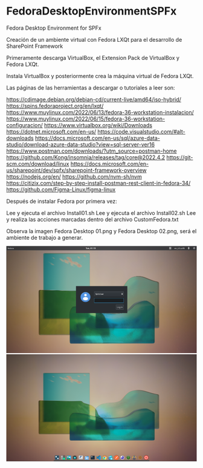# FedoraDesktopEnvironmentSPFx
Fedora Desktop Environment for SPFx

Creación de un ambiente virtual con Fedora LXQt para el desarrollo de SharePoint Framework

Primeramente descarga VirtualBox, el Extension Pack de VirtualBox y Fedora LXQt.

Instala VirtualBox  y posteriormente crea la máquina virtual de Fedora LXQt.

Las páginas de las herramientas a descargar o tutoriales a leer son:

https://cdimage.debian.org/debian-cd/current-live/amd64/iso-hybrid/
https://spins.fedoraproject.org/en/lxqt/
https://www.muylinux.com/2022/06/13/fedora-36-workstation-instalacion/
https://www.muylinux.com/2022/06/15/fedora-36-workstation-configuracion/
https://www.virtualbox.org/wiki/Downloads
https://dotnet.microsoft.com/en-us/
https://code.visualstudio.com/#alt-downloads
https://docs.microsoft.com/en-us/sql/azure-data-studio/download-azure-data-studio?view=sql-server-ver16
https://www.postman.com/downloads/?utm_source=postman-home
https://github.com/Kong/insomnia/releases/tag/core@2022.4.2
https://git-scm.com/download/linux
https://docs.microsoft.com/en-us/sharepoint/dev/spfx/sharepoint-framework-overview
https://nodejs.org/en/
https://github.com/nvm-sh/nvm
https://citizix.com/step-by-step-install-postman-rest-client-in-fedora-34/
https://github.com/Figma-Linux/figma-linux

Después de instalar Fedora por primera vez:

Lee y ejecuta el archivo Install01.sh
Lee y ejecuta el archivo Install02.sh
Lee y realiza las acciones marcadas dentro del archivo CustomFedora.txt

Observa la imagen Fedora Desktop 01.png y Fedora Desktop 02.png, será el ambiente de trabajo a generar.

![alt text](https://github.com/SPFxDeveloper/FedoraDesktopEnvironmentSPFx/blob/main/Fedora%20Desktop%2001.png?raw=true)
![alt text](https://github.com/SPFxDeveloper/FedoraDesktopEnvironmentSPFx/blob/main/Fedora%20Desktop%2002.png?raw=true)

